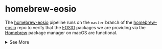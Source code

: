 # homebrew-eosio
The [homebrew-eosio](https://buildkite.com/EOSIO/homebrew-eosio) pipeline runs on the `master` branch of the [homebrew-eosio](https://github.com/EOSIO/homebrew-eosio) repo to verify that the [EOSIO](https://github.com/EOSIO/eos) packages we are providing via the [Homebrew](https://brew.sh) package manager on macOS are functional.

<details>
<summary>See More</summary>

## Index
1. [Test](README.md#test)
1. [Configuration](README.md#configuration)
   1. [Variables](README.md#variables)
   1. [Examples](README.md#examples)
1. [Pipelines](README.md#pipelines)
1. [See Also](README.md#see-also)

# Test
This pipeline will parse the [eosio.rb](https://github.com/EOSIO/homebrew-eosio/blob/master/eosio.rb) ruby file in the root of this repo and generate a pipeline step to run a clean Anka VM for each macOS version found. Each step performs the following:
1. Verify the SHA-256 of the bottle attached to the release on GitHub at `root_url` in the ruby file matches the hash defined in the ruby file
1. Tap EOSIO
   ```bash
   brew tap EOSIO/eosio
   ```
1. Install EOSIO
   ```bash
   brew install eosio
   ```
1. Look for the `nodeos` binary
   ```bash
   which nodeos
   ```
1. Invoke the [full-version-label.sh](https://github.com/EOSIO/eos/blob/master/tests/full-version-label.sh) test on that binary

All of these must pass for the Buildkite job step to pass.

# Configuration
There are no user-configurable options for this pipeline at this time. The functionality of this pipeline is based entirely on the `eosio.rb` ruby file in the root of [homebrew-eosio](https://github.com/EOSIO/homebrew-eosio) on the `master` branch.

## Variables
There are no configurable variables intended for the end-user at this time.

Because this pipeline runs against published release packages, it doesn't make sense to run it on feature branches. If you try, the pipeline fails with a useful error message. We did create a flag to bypass this so engineers can test changes to the CI code on feature branches.
```bash
DEBUG='true|false'  # run this pipeline on feature branches, for testing CI changes
```

# See Also
- Buildkite
  - [DevDocs](https://github.com/EOSIO/devdocs/wiki/Buildkite)
  - [EOSIO Pipelines](https://github.com/EOSIO/eos/blob/master/.cicd/README.md)
  - [Run Your First Build](https://buildkite.com/docs/tutorials/getting-started#run-your-first-build)
- [#help-automation](https://blockone.slack.com/archives/CMTAZ9L4D) Slack Channel

</details>
